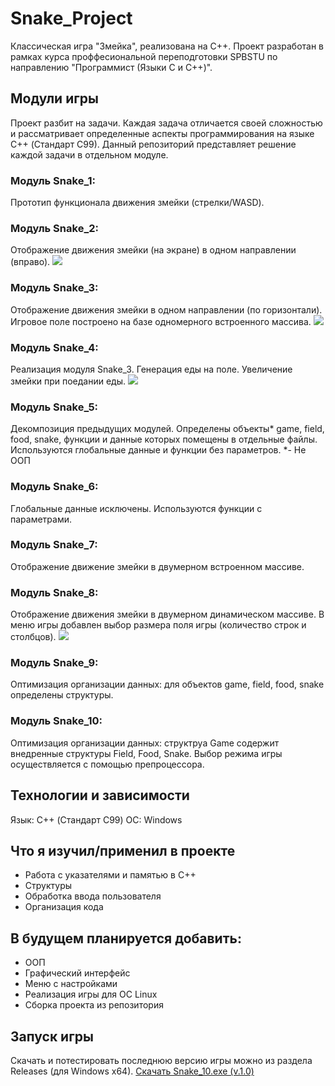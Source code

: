 # Snake_Project

Классическая игра "Змейка", реализована на C++.
Проект разработан в рамках курса проффесиональной переподготовки SPBSTU
по направлению "Программист (Языки C и C++)".

## Модули игры

Проект разбит на задачи. Каждая задача отличается своей сложностью и рассматривает
определенные аспекты программирования на языке C++ (Стандарт C99).
Данный репозиторий представляет решение каждой задачи в отдельном модуле.

### Модуль Snake_1:
Прототип функционала движения змейки (стрелки/WASD).

### Модуль Snake_2:
Отображение движения змейки (на экране) в одном направлении (вправо).
![](screenshots/Snake_2.gif)

### Модуль Snake_3:
Отображение движения змейки в одном направлении (по горизонтали).
Игровое поле построено на базе одномерного встроенного массива.
![](screenshots/Snake_3.gif)

### Модуль Snake_4:
Реализация модуля Snake_3.
Генерация еды на поле. Увеличение змейки при поедании еды.
![](screenshots/Snake_4.gif)

### Модуль Snake_5:
Декомпозиция предыдущих модулей.
Определены объекты* game, field, food, snake, функции и данные которых помещены в отдельные файлы.
Используются глобальные данные и функции без параметров.
*- Не ООП

### Модуль Snake_6:
Глобальные данные исключены. Используются функции с параметрами.

### Модуль Snake_7:
Отображение движение змейки в двумерном встроенном массиве.

### Модуль Snake_8:
Отображение движения змейки в двумерном динамическом массиве.
В меню игры добавлен выбор размера поля игры (количество строк и столбцов).
![](screenshots/Snake_7-10.gif)

### Модуль Snake_9:
Оптимизация организации данных: для объектов game, field, food, snake определены структуры.

### Модуль Snake_10:
Оптимизация организации данных: cтруктруа Game содержит внедренные структуры Field, Food, Snake.
Выбор режима игры осуществляется с помощью препроцессора.

## Технологии и зависимости
Язык: C++ (Стандарт С99)
ОС: Windows

## Что я изучил/применил в проекте

- Работа с указателями и памятью в C++
- Структуры
- Обработка ввода пользователя
- Организация кода

## В будущем планируется добавить:

- ООП
- Графический интерфейс
- Меню с настройками
- Реализация игры для ОС Linux
- Сборка проекта из репозитория

## Запуск игры

Скачать и потестировать последнюю версию игры можно из раздела Releases (для Windows x64).
[Скачать Snake_10.exe (v.1.0)](https://github.com/AAKorneev/Snake_Project/releases/tag/v.1.0)